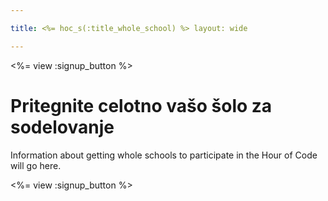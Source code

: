 ```yaml
---

title: <%= hoc_s(:title_whole_school) %> layout: wide

---
```


<%= view :signup_button %>

# Pritegnite celotno vašo šolo za sodelovanje

Information about getting whole schools to participate in the Hour of Code will go here.

<%= view :signup_button %>